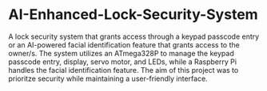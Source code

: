 # AI-Enhanced-Lock-Security-System
A lock security system that grants access through a keypad passcode entry or an AI-powered facial identification feature that grants access to the owner/s. The system utilizes an ATmega328P to manage the keypad passcode entry, display, servo motor, and LEDs, while a Raspberry Pi handles the facial identification feature. The aim of this project was to prioritze security while maintaining a user-friendly interface.
